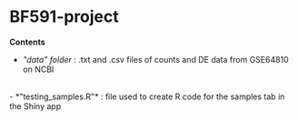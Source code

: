 # BF591-project

**Contents** <br>
- *"data" folder* : .txt and .csv files of counts and DE data from GSE64810 on NCBI <br>
<br>
- *"testing_samples.R"* : file used to create R code for the samples tab in the Shiny app

